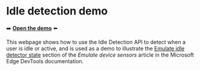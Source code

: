 # Idle detection demo

➡️ **[Open the demo](https://microsoftedge.github.io/Demos/idle-detection/)** ⬅️

This webpage shows how to use the Idle Detection API to detect when a user is idle or active, and is used as a demo to illustrate the [Emulate idle detector state](https://learn.microsoft.com/microsoft-edge/devtools/sensors/#emulate-idle-detector-state) section of the _Emulate device sensors_ article in the Microsoft Edge DevTools documentation.
